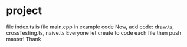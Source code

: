# project
file index.ts is file main.cpp in example code
Now, add code: draw.ts, crossTesting.ts, naive.ts
Everyone let create to code each file then push master! Thank